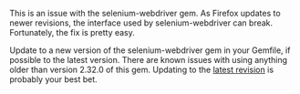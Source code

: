 This is an issue with the selenium-webdriver gem.
As Firefox updates to newer revisions, the interface used by selenium-webdriver can break.
Fortunately, the fix is pretty easy.

Update to a new version of the selenium-webdriver gem in your Gemfile, if possible to the latest version.
There are known issues with using anything older than version 2.32.0 of this gem.
Updating to the [latest revision](http://rubygems.org/gems/selenium-webdriver)
is probably your best bet.
